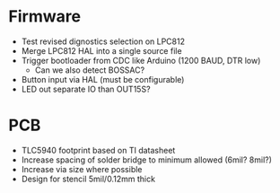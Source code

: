 # Firmware
* Test revised dignostics selection on LPC812
* Merge LPC812 HAL into a single source file
* Trigger bootloader from CDC like Arduino (1200 BAUD, DTR low)
    * Can we also detect BOSSAC?
* Button input via HAL (must be configurable)
* LED out separate IO than OUT15S?

# PCB

* TLC5940 footprint based on TI datasheet
* Increase spacing of solder bridge to minimum allowed (6mil? 8mil?)
* Increase via size where possible
* Design for stencil 5mil/0.12mm thick